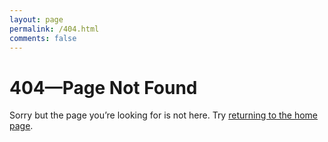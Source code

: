 ```yaml
---
layout: page
permalink: /404.html
comments: false
---
```


# 404—Page Not Found

Sorry but the page you’re looking for is not here. Try [returning to the home page](/).
